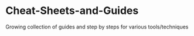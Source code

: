 # Cheat-Sheets-and-Guides
Growing collection of guides and step by steps for various tools/techniques
